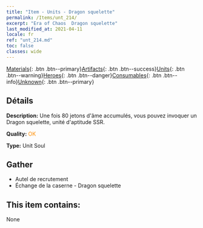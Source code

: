 ```yaml
---
title: "Item - Units - Dragon squelette"
permalink: /Items/unt_214/
excerpt: "Era of Chaos  Dragon squelette"
last_modified_at: 2021-04-11
locale: fr
ref: "unt_214.md"
toc: false
classes: wide
---
```

 [Materials](/fr/Items/){: .btn .btn--primary}[Artifacts](/fr/Items/Artifacts/){: .btn .btn--success}[Units](/fr/Items/Units/){: .btn .btn--warning}[Heroes](/fr/Items/Heroes/){: .btn .btn--danger}[Consumables](/fr/Items/Consumables/){: .btn .btn--info}[Unknown](/fr/Items/Unknown/){: .btn .btn--primary}

## Détails
 **Description:** Une fois 80 jetons d'âme accumulés, vous pouvez invoquer un Dragon squelette, unité d'aptitude SSR.

 **Quality:** <span style="color: #FF8C00">OK</span>

 **Type:** Unit Soul

## Gather

*    Autel de recrutement 
*    Échange de la caserne - Dragon squelette 

## This item contains:

  None

